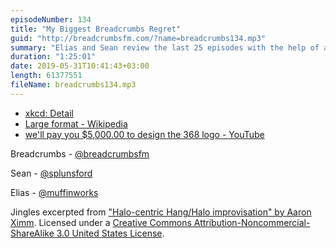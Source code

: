 ```yaml
---
episodeNumber: 134
title: "My Biggest Breadcrumbs Regret"
guid: "http://breadcrumbsfm.com/?name=breadcrumbs134.mp3"
summary: "Elias and Sean review the last 25 episodes with the help of a fictitious artist."
duration: "1:25:01"
date: 2019-05-31T10:41:43+03:00
length: 61377551
fileName: breadcrumbs134.mp3
---
```


- [xkcd: Detail](https://xkcd.com/1204/)
- [Large format - Wikipedia](https://en.wikipedia.org/wiki/Large_format)
- [we'll pay you $5,000.00 to design the 368 logo - YouTube](https://youtu.be/S5TGPGACJ2M?t=3m40s)

Breadcrumbs - [@breadcrumbsfm](https://twitter.com/breadcrumbsfm)

Sean - [@splunsford](https://twitter.com/splunsford)

Elias - [@muffinworks](https://twitter.com/muffinworks)

Jingles excerpted from ["Halo-centric Hang/Halo improvisation" by Aaron Ximm](http://freemusicarchive.org/music/aaron_ximm/handpans_and_the_hang/). Licensed under a [Creative Commons Attribution-Noncommercial-ShareAlike 3.0 United States License](http://creativecommons.org/licenses/by-nc-sa/3.0/us/).
